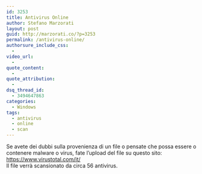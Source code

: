 ```yaml
---
id: 3253
title: Antivirus Online
author: Stefano Marzorati
layout: post
guid: http://marzorati.co/?p=3253
permalink: /antivirus-online/
authorsure_include_css:
  - 
video_url:
  - 
quote_content:
  - 
quote_attribution:
  - 
dsq_thread_id:
  - 3494647863
categories:
  - Windows
tags:
  - antivirus
  - online
  - scan
---
```

Se avete dei dubbi sulla provenienza di un file o pensate che possa essere o contenere malware o virus, fate l&#8217;upload del file su questo sito: <a href="https://www.virustotal.com/it/" target="_blank">https://www.virustotal.com/it/</a>  
Il file verrà scansionato da circa 56 antivirus.